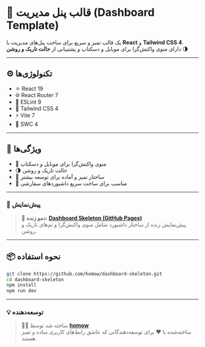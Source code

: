 
# 🧩 قالب پنل مدیریت (Dashboard Template)

یک قالب تمیز و سریع برای ساخت پنل‌های مدیریت با **React** و **Tailwind CSS 4**.  
دارای منوی واکنش‌گرا برای موبایل و دسکتاپ و پشتیبانی از **حالت تاریک و روشن** 🌗

---

## ⚙️ تکنولوژی‌ها

- ⚛️ React 19  
- 🌐 React Router 7  
- 🧹 ESLint 9  
- 🎨 Tailwind CSS 4  
- ⚡ Vite 7  
- 🦀 SWC 4  

---

## 🚀 ویژگی‌ها

- 📱 منوی واکنش‌گرا برای موبایل و دسکتاپ  
- 🌗 حالت تاریک و روشن  
- 🧠 ساختار تمیز و آماده برای توسعه بیشتر  
- 🧩 مناسب برای ساخت سریع داشبوردهای سفارشی  

---

### 🔗 پیش‌نمایش

> 🚀 **دمو زنده:** [**Dashboard Skeleton (GitHub Pages)**](https://homow.github.io/dashboard-skeleton)  
> پیش‌نمایش زنده از ساختار داشبورد شامل منوی واکنش‌گرا و تم‌های تاریک و روشن.

 ---

## 📦 نحوه استفاده

```bash
git clone https://github.com/homow/dashboard-skeleton.git
cd dashboard-skeleton
npm install
npm run dev
```

---
### 💡 توسعه‌دهنده

> 👨‍💻 ساخته شد توسط [**homow**](https://github.com/homow)  
> ساخته‌شده با ❤️ برای توسعه‌دهندگانی که عاشق رابط‌های کاربری ساده و تمیز هستند.
